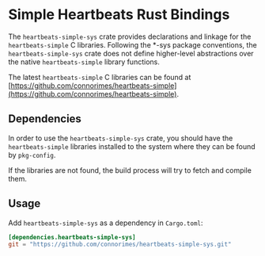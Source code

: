 # Simple Heartbeats Rust Bindings

The `heartbeats-simple-sys` crate provides declarations and linkage for the
`heartbeats-simple` C libraries.
Following the *-sys package conventions, the `heartbeats-simple-sys` crate
does not define higher-level abstractions over the native `heartbeats-simple`
library functions.

The latest `heartbeats-simple` C libraries can be found at
[https://github.com/connorimes/heartbeats-simple](https://github.com/connorimes/heartbeats-simple).

## Dependencies

In order to use the `heartbeats-simple-sys` crate, you should have the
`heartbeats-simple` libraries installed to the system where they can be found
by `pkg-config`.

If the libraries are not found, the build process will try to fetch and
compile them.

## Usage
Add `heartbeats-simple-sys` as a dependency in `Cargo.toml`:

```toml
[dependencies.heartbeats-simple-sys]
git = "https://github.com/connorimes/heartbeats-simple-sys.git"
```
